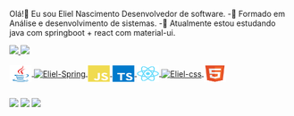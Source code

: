 Olá!👋  Eu sou Eliel Nascimento Desenvolvedor de software.
-🚀 Formado em Análise e desenvolvimento de sistemas.
-🌱 Atualmente estou estudando java com springboot + react com material-ui.
<div>
  <a href="https://github.com/ElielNascimento">
  <img height="180em" src="https://github-readme-stats.vercel.app/api?username=elielnascimento&show_icons=true&theme=dark&include_all_commits=true&count_private=true"/>
  <img height="180em" src="https://github-readme-stats.vercel.app/api/top-langs/?username=elielnascimento&layout=compact&langs_count=7&theme=dark"/>
</div>
<div style="display: inline_block"><br>
  <img align="center" alt="Eliel-Java" height="30" width="40" src="https://raw.githubusercontent.com/devicons/devicon/master/icons/java/java-original.svg">
   <img align="center" alt="Eliel-Spring" height="30" width="30" src="https://img.shields.io/badge/Spring-6DB33F?style=for-the-badge&logo=spring&logoColor=white">
  <img align="center" alt="Eliel-Js" height="30" width="40" src="https://raw.githubusercontent.com/devicons/devicon/master/icons/javascript/javascript-plain.svg">
  <img align="center" alt="Eliel-Ts" height="30" width="40" src="https://raw.githubusercontent.com/devicons/devicon/master/icons/typescript/typescript-plain.svg">
  <img align="center" alt="Eliel-React" height="30" width="40" src="https://raw.githubusercontent.com/devicons/devicon/master/icons/react/react-original.svg">
  <img align="center" alt="Eliel-css" height="30" width="30" src="https://img.shields.io/badge/CSS3-1572B6?style=for-the-badge&logo=css3&logoColor=white">
  <img align="center" alt="Eliel-HTML" height="30" width="40" src="https://raw.githubusercontent.com/devicons/devicon/master/icons/html5/html5-original.svg">
</div>
  
  ##
 
<div> 
 <a href="https://discord.com/channels/@Eliel%20Nascimento#1306" target="_blank"><img src="https://img.shields.io/badge/Discord-7289DA?style=for-the-badge&logo=discord&logoColor=white" target="_blank"></a> 
  <a href = "mailto:nascimentob.eliel@gmail.com"><img src="https://img.shields.io/badge/Gmail-D14836?style=for-the-badge&logo=gmail&logoColor=white" target="_blank"></a>
  <a href="https://www.linkedin.com/in/dev-eliel" target="_blank"><img src="https://img.shields.io/badge/-LinkedIn-%230077B5?style=for-the-badge&logo=linkedin&logoColor=white" target="_blank"></a>  
</div>
  








